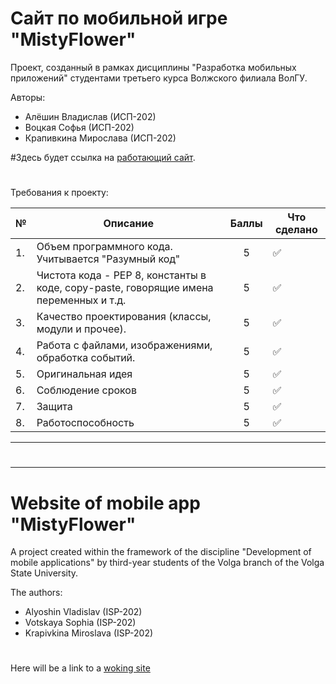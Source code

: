 # Сайт по мобильной игре "MistyFlower"
Проект, созданный в рамках дисциплины "Разработка мобильных приложений" студентами третьего курса Волжского филиала ВолГУ.
   
Авторы:
- Алёшин Владислав (ИСП-202)
- Воцкая Софья (ИСП-202)
- Крапивкина Мирослава (ИСП-202)

#Здесь будет ссылка на [работающий сайт](http://mistyflower.ru).
#


Требования к проекту:

| №    | Описание                                                                                                                                                                                              |           Баллы            | Что сделано                                                                                                                                                                                                                                                                                                                                                                                                                                                                                                                                                                                                                                                                                    |
|------|-------------------------------------------------------------------------------------------------------------------------------------------------------------------------------------------------------|:--------------------------:|------------------------------------------------------------------------------------------------------------------------------------------------------------------------------------------------------------------------------------------------------------------------------------------------------------------------------------------------------------------------------------------------------------------------------------------------------------------------------------------------------------------------------------------------------------------------------------------------------------------------------------------------------------------------------------------------|
| 1.   | Объем программного кода. Учитывается "Разумный код"                                                                                                                    |             5              |                                      :white_check_mark:                                                                    |
| 2.   | Чистота кода - PEP 8, константы в коде, copy-paste, говорящие имена переменных и т.д.                                                                                                                                                            |                       5                     |                                               :white_check_mark:                                     |
| 3.   | Качество проектирования (классы, модули и прочее).                                                                                                                                       |             5             |                                                       :white_check_mark:                                                                                                                                                                                                                                                                                                                                                                                                                                                                                                                                                                                                                                                          |
| 4.   | Работа с файлами, изображениями, обработка событий.                                                                                                                              |             5             |                                                                       :white_check_mark:                                                                                                                                                                              |
| 5.   | Оригинальная идея                                                                                                                                                             |             5             |                                                                  :white_check_mark:                                                                                                                                                                                                                                                                                                                                                                                                                                                                                                                                                                                                                                                                                      |
| 6.   | Соблюдение сроков                                                                                                                                   |    5   |                                                                                                                                                                                                :white_check_mark:                                                                                                                                                                                                                                                                                                                                                                                                                                                                                                |
| 7.   | Защита                                                                                                                                                   |             5             |                                                                                                    :white_check_mark:                                                                                                                                                                                                                                                                                                                                                                                                                                                                                                                                                                                                                                                                     |
| 8.   | Работоспособность                                                                                                                                                               |             5             |                                                                   :white_check_mark:                                                                                                                                                                                                                                                                                                                                                                                                                                                                                                                    |

---

#

---

# Website of mobile app "MistyFlower"
A project created within the framework of the discipline "Development of mobile applications" by third-year students of the Volga branch of the Volga State University.
   
The authors:
- Alyoshin Vladislav (ISP-202)
- Votskaya Sophia (ISP-202)
- Krapivkina Miroslava (ISP-202)

#
Here will be a link to a [woking site](http://mistyflower.ru)
#
